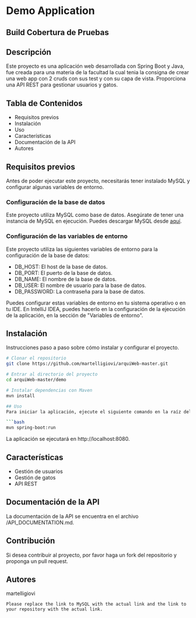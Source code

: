 # Demo Application
## Build Cobertura de Pruebas

## Descripción
Este proyecto es una aplicación web desarrollada con Spring Boot y Java, fue creada para una materia de la facultad la cual tenia la consigna de crear una web app con 2 cruds con sus test y con su capa de vista. Proporciona una API REST para gestionar usuarios y gatos.

## Tabla de Contenidos
- Requisitos previos
- Instalación
- Uso
- Características
- Documentación de la API
- Autores

## Requisitos previos
Antes de poder ejecutar este proyecto, necesitarás tener instalado MySQL y configurar algunas variables de entorno.

### Configuración de la base de datos
Este proyecto utiliza MySQL como base de datos. Asegúrate de tener una instancia de MySQL en ejecución. Puedes descargar MySQL desde [aquí](https://dev.mysql.com/downloads/).

### Configuración de las variables de entorno
Este proyecto utiliza las siguientes variables de entorno para la configuración de la base de datos:

- DB_HOST: El host de la base de datos.
- DB_PORT: El puerto de la base de datos.
- DB_NAME: El nombre de la base de datos.
- DB_USER: El nombre de usuario para la base de datos.
- DB_PASSWORD: La contraseña para la base de datos.

Puedes configurar estas variables de entorno en tu sistema operativo o en tu IDE. En IntelliJ IDEA, puedes hacerlo en la configuración de la ejecución de la aplicación, en la sección de "Variables de entorno".

## Instalación
Instrucciones paso a paso sobre cómo instalar y configurar el proyecto.

```bash
# Clonar el repositorio
git clone https://github.com/martelligiovi/arquiWeb-master.git

# Entrar al directorio del proyecto
cd arquiWeb-master/demo

# Instalar dependencias con Maven
mvn install

## Uso
Para iniciar la aplicación, ejecute el siguiente comando en la raíz del proyecto:

```bash
mvn spring-boot:run
```
La aplicación se ejecutará en http://localhost:8080.

## Características
- Gestión de usuarios
- Gestión de gatos
- API REST

## Documentación de la API
La documentación de la API se encuentra en el archivo /API_DOCUMENTATION.md.

## Contribución
Si desea contribuir al proyecto, por favor haga un fork del repositorio y proponga un pull request.

## Autores
martelligiovi
```
Please replace the link to MySQL with the actual link and the link to your repository with the actual link.
